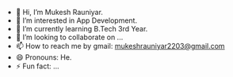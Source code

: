- 👋 Hi, I’m Mukesh Rauniyar.
- 👀 I’m interested in App Development.
- 🌱 I’m currently learning B.Tech 3rd Year.
- 💞️ I’m looking to collaborate on ...
- 📫 How to reach me by gmail: mukeshrauniyar2203@gmail.com
- 😄 Pronouns: He.
- ⚡ Fun fact: ...

<!---
mrmukesh3472/mrmukesh3472 is a ✨ special ✨ repository because its `README.md` (this file) appears on your GitHub profile.
You can click the Preview link to take a look at your changes.
--->
